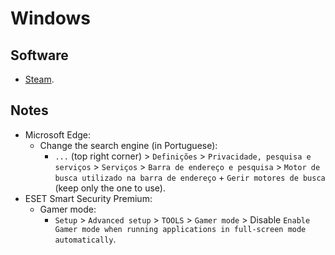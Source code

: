 # Windows

## Software

- [Steam](https://store.steampowered.com/).

## Notes

- Microsoft Edge:
  - Change the search engine (in Portuguese):
    - `...` (top right corner) > `Definições` > `Privacidade, pesquisa e serviços` > `Serviços` > `Barra de endereço e pesquisa` > `Motor de busca utilizado na barra de endereço` + `Gerir motores de busca` (keep only the one to use).
- ESET Smart Security Premium:
  - Gamer mode:
    - `Setup` > `Advanced setup` > `TOOLS` > `Gamer mode` > Disable `Enable Gamer mode when running applications in full-screen mode automatically`.
